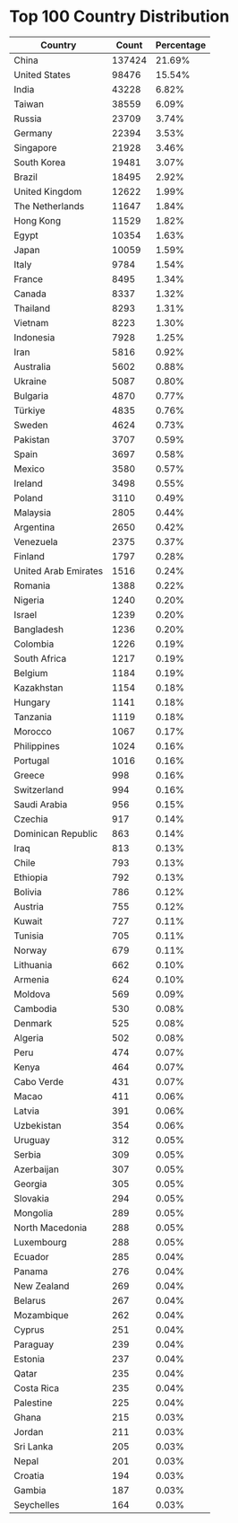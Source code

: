 # Top 100 Country Distribution
| Country | Count | Percentage |
|----|----|----|
| China | 137424 | 21.69% |
| United States | 98476 | 15.54% |
| India | 43228 | 6.82% |
| Taiwan | 38559 | 6.09% |
| Russia | 23709 | 3.74% |
| Germany | 22394 | 3.53% |
| Singapore | 21928 | 3.46% |
| South Korea | 19481 | 3.07% |
| Brazil | 18495 | 2.92% |
| United Kingdom | 12622 | 1.99% |
| The Netherlands | 11647 | 1.84% |
| Hong Kong | 11529 | 1.82% |
| Egypt | 10354 | 1.63% |
| Japan | 10059 | 1.59% |
| Italy | 9784 | 1.54% |
| France | 8495 | 1.34% |
| Canada | 8337 | 1.32% |
| Thailand | 8293 | 1.31% |
| Vietnam | 8223 | 1.30% |
| Indonesia | 7928 | 1.25% |
| Iran | 5816 | 0.92% |
| Australia | 5602 | 0.88% |
| Ukraine | 5087 | 0.80% |
| Bulgaria | 4870 | 0.77% |
| Türkiye | 4835 | 0.76% |
| Sweden | 4624 | 0.73% |
| Pakistan | 3707 | 0.59% |
| Spain | 3697 | 0.58% |
| Mexico | 3580 | 0.57% |
| Ireland | 3498 | 0.55% |
| Poland | 3110 | 0.49% |
| Malaysia | 2805 | 0.44% |
| Argentina | 2650 | 0.42% |
| Venezuela | 2375 | 0.37% |
| Finland | 1797 | 0.28% |
| United Arab Emirates | 1516 | 0.24% |
| Romania | 1388 | 0.22% |
| Nigeria | 1240 | 0.20% |
| Israel | 1239 | 0.20% |
| Bangladesh | 1236 | 0.20% |
| Colombia | 1226 | 0.19% |
| South Africa | 1217 | 0.19% |
| Belgium | 1184 | 0.19% |
| Kazakhstan | 1154 | 0.18% |
| Hungary | 1141 | 0.18% |
| Tanzania | 1119 | 0.18% |
| Morocco | 1067 | 0.17% |
| Philippines | 1024 | 0.16% |
| Portugal | 1016 | 0.16% |
| Greece | 998 | 0.16% |
| Switzerland | 994 | 0.16% |
| Saudi Arabia | 956 | 0.15% |
| Czechia | 917 | 0.14% |
| Dominican Republic | 863 | 0.14% |
| Iraq | 813 | 0.13% |
| Chile | 793 | 0.13% |
| Ethiopia | 792 | 0.13% |
| Bolivia | 786 | 0.12% |
| Austria | 755 | 0.12% |
| Kuwait | 727 | 0.11% |
| Tunisia | 705 | 0.11% |
| Norway | 679 | 0.11% |
| Lithuania | 662 | 0.10% |
| Armenia | 624 | 0.10% |
| Moldova | 569 | 0.09% |
| Cambodia | 530 | 0.08% |
| Denmark | 525 | 0.08% |
| Algeria | 502 | 0.08% |
| Peru | 474 | 0.07% |
| Kenya | 464 | 0.07% |
| Cabo Verde | 431 | 0.07% |
| Macao | 411 | 0.06% |
| Latvia | 391 | 0.06% |
| Uzbekistan | 354 | 0.06% |
| Uruguay | 312 | 0.05% |
| Serbia | 309 | 0.05% |
| Azerbaijan | 307 | 0.05% |
| Georgia | 305 | 0.05% |
| Slovakia | 294 | 0.05% |
| Mongolia | 289 | 0.05% |
| North Macedonia | 288 | 0.05% |
| Luxembourg | 288 | 0.05% |
| Ecuador | 285 | 0.04% |
| Panama | 276 | 0.04% |
| New Zealand | 269 | 0.04% |
| Belarus | 267 | 0.04% |
| Mozambique | 262 | 0.04% |
| Cyprus | 251 | 0.04% |
| Paraguay | 239 | 0.04% |
| Estonia | 237 | 0.04% |
| Qatar | 235 | 0.04% |
| Costa Rica | 235 | 0.04% |
| Palestine | 225 | 0.04% |
| Ghana | 215 | 0.03% |
| Jordan | 211 | 0.03% |
| Sri Lanka | 205 | 0.03% |
| Nepal | 201 | 0.03% |
| Croatia | 194 | 0.03% |
| Gambia | 187 | 0.03% |
| Seychelles | 164 | 0.03% |
